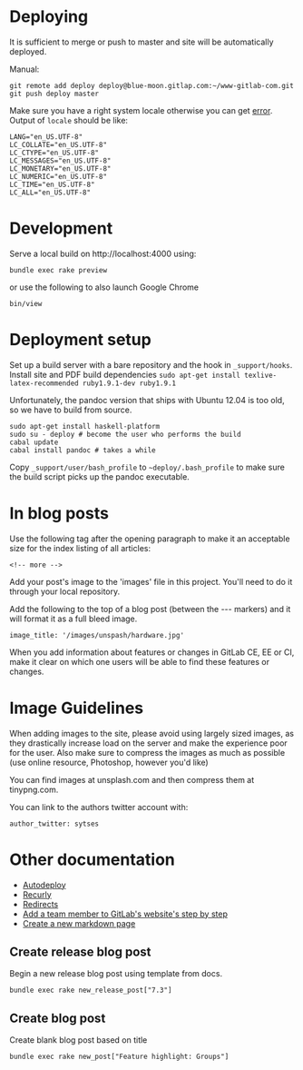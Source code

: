 # Deploying

It is sufficient to merge or push to master and site will be automatically deployed.

Manual:

```
git remote add deploy deploy@blue-moon.gitlap.com:~/www-gitlab-com.git
git push deploy master
```

Make sure you have a right system locale otherwise you can get [error](https://gitlab.com/snippets/2327). Output of `locale` should be like:

```
LANG="en_US.UTF-8"
LC_COLLATE="en_US.UTF-8"
LC_CTYPE="en_US.UTF-8"
LC_MESSAGES="en_US.UTF-8"
LC_MONETARY="en_US.UTF-8"
LC_NUMERIC="en_US.UTF-8"
LC_TIME="en_US.UTF-8"
LC_ALL="en_US.UTF-8"
```

# Development

Serve a local build on http://localhost:4000 using:

```
bundle exec rake preview
```

or use the following to also launch Google Chrome

```
bin/view
```

# Deployment setup
Set up a build server with a bare repository and the hook in `_support/hooks`.
Install site and PDF build dependencies `sudo apt-get install texlive-latex-recommended ruby1.9.1-dev ruby1.9.1`

Unfortunately, the pandoc version that ships with Ubuntu 12.04 is too old, so we have to build from source.

```
sudo apt-get install haskell-platform
sudo su - deploy # become the user who performs the build
cabal update
cabal install pandoc # takes a while
```

Copy `_support/user/bash_profile` to `~deploy/.bash_profile` to make sure the build script picks up the pandoc executable.

# In blog posts

Use the following tag after the opening paragraph to make it an acceptable size for the index listing of all articles:

    <!-- more -->

Add your post's image to the 'images' file in this project. You'll need to do it through your local repository.

Add the following to the top of a blog post (between the --- markers) and it will format it as a full bleed image.

    image_title: '/images/unspash/hardware.jpg'

When you add information about features or changes in GitLab CE, EE or CI, make it clear on which one users will be able to find these features or changes.

# Image Guidelines
When adding images to the site, please avoid using largely sized images, as they drastically increase load on the server and make the experience poor for the user.
Also make sure to compress the images as much as possible (use online resource, Photoshop, however you'd like)

You can find images at unsplash.com and then compress them at tinypng.com.

You can link to the authors twitter account with:

    author_twitter: sytses

# Other documentation

* [Autodeploy](doc/autodeploy.md)
* [Recurly](doc/recurly.md)
* [Redirects](doc/redirect_blogposts_org_to_com.md)
* [Add a team member to GitLab's website's step by step](add_member_to_team_page.md)
* [Create a new markdown page](md_page.md)

## Create release blog post

Begin a new release blog post using template from docs.

```
bundle exec rake new_release_post["7.3"]
```

## Create blog post

Create blank blog post based on title

```
bundle exec rake new_post["Feature highlight: Groups"]
```

